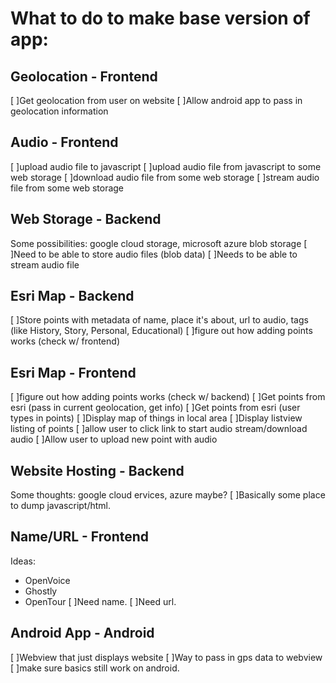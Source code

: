 # What to do to make base version of app:

## Geolocation - Frontend
[ ]Get geolocation from user on website
[ ]Allow android app to pass in geolocation information

## Audio - Frontend
[ ]upload audio file to javascript
[ ]upload audio file from javascript to some web storage
[ ]download audio file from some web storage
[ ]stream audio file from some web storage

## Web Storage - Backend
Some possibilities: google cloud storage, microsoft azure blob storage
[ ]Need to be able to store audio files (blob data)
[ ]Needs to be able to stream audio file

## Esri Map - Backend
[ ]Store points with metadata of name, place it's about, url to audio, tags (like History, Story, Personal, Educational)
[ ]figure out how adding points works (check w/ frontend)

## Esri Map - Frontend
[ ]figure out how adding points works (check w/ backend)
[ ]Get points from esri (pass in current geolocation, get info)
[ ]Get points from esri (user types in points)
[ ]Display map of things in local area
[ ]Display listview listing of points
[ ]allow user to click link to start audio stream/download audio
[ ]Allow user to upload new point with audio

## Website Hosting - Backend
Some thoughts: google cloud ervices, azure maybe?
[ ]Basically some place to dump javascript/html.

## Name/URL - Frontend
Ideas: 
* OpenVoice
* Ghostly
* OpenTour
[ ]Need name.
[ ]Need url.

## Android App - Android
[ ]Webview that just displays website
[ ]Way to pass in gps data to webview
[ ]make sure basics still work on android.
